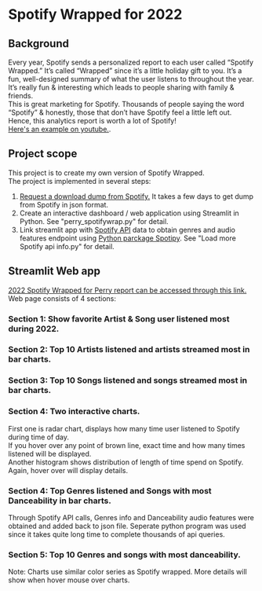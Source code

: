 # **Spotify Wrapped for 2022**
## Background
Every year, Spotify sends a personalized report to each user called “Spotify Wrapped.” It’s called “Wrapped” since it’s a little holiday gift to you. It’s a fun, well-designed summary of what the user listens to throughout the year. It’s really fun & interesting which leads to people sharing with family & friends.  
This is great marketing for Spotify. Thousands of people saying the word “Spotify” & honestly, those that don’t have Spotify feel a little left out. Hence, this analytics report is worth a lot of Spotify!  
[Here's an example on youtube.](https://youtu.be/KknMSXE3a-c?t=58).  
## Project scope
This project is to create my own version of Spotify Wrapped.  
The project is implemented in several steps:  
1. [Request a download dump from Spotify.](https://www.spotify.com/us/account/privacy/) It takes a few days to get dump from Spotify in json format.
2. Create an interactive dashboard / web application using Streamlit in Python. See "perry_spotifywrap.py" for detail.
3. Link streamlit app with [Spotify API](https://developer.spotify.com/documentation/web-api) data to obtain genres and audio features endpoint using [Python parckage Spotipy](https://spotipy.readthedocs.io/en/2.22.1/).  See "Load more Spotify api info.py" for detail.
## Streamlit Web app
[2022 Spotify Wrapped for Perry report can be accessed through this link.](https://spotify-wrapped.streamlit.app/)
Web page consists of 4 sections:
### Section 1: Show favorite Artist & Song user listened most during 2022.
### Section 2: Top 10 Artists listened and artists streamed most in bar charts.
### Section 3: Top 10 Songs listened and songs streamed most in bar charts.
### Section 4: Two interactive charts.  
First one is radar chart, displays how many time user listened to Spotify during time of day.  
If you hover over any point of brown line, exact time and how many times listened will be displayed.  
Another histogram shows distribution of length of time spend on Spotify. Again, hover over will display details.
### Section 4: Top Genres listened and Songs with most Danceability in bar charts.
Through Spotify API calls, Genres info and Danceability audio features were obtained and added back to json file. Seperate python program was used since it takes quite long time to complete thousands of api queries. 
### Section 5: Top 10 Genres and songs with most danceability.
Note: Charts use similar color series as Spotify wrapped. More details will show when hover mouse over charts.
